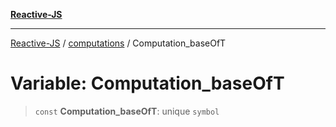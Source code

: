 [**Reactive-JS**](../../README.md)

***

[Reactive-JS](../../README.md) / [computations](../README.md) / Computation\_baseOfT

# Variable: Computation\_baseOfT

> `const` **Computation\_baseOfT**: unique `symbol`
